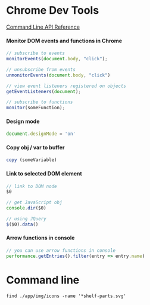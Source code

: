 # Chrome Dev Tools

[Command Line API Reference](https://developers.google.com/web/tools/chrome-devtools/console/command-line-reference)

#### Monitor DOM events and functions in Chrome
```JavaScript
// subscribe to events
monitorEvents(document.body, "click");

// unsubscribe from events
unmonitorEvents(document.body, "click")

// view event listeners registered on objects
getEventListeners(document);

// subscribe to functions
monitor(someFunction);
```

#### Design mode
```JavaScript
document.designMode = 'on'
```

#### Copy obj / var to buffer
```JavaScript
copy (someVariable)
```

#### Link to selected DOM element
```JavaScript
// link to DOM node
$0

// get JavaScript obj
console.dir($0)

// using JQuery
$($0).data()
```

#### Arrow functions in console
```JavaScript
// you can use arrow functions in console
performance.getEntries().filter(entry => entry.name)
```

# Command line
```
find ./app/img/icons -name '*shelf-parts.svg'
```
